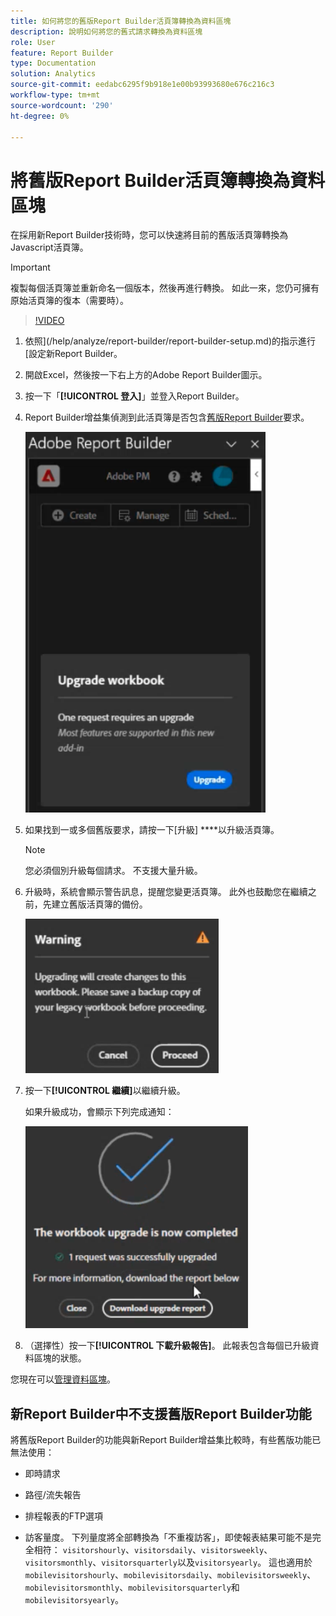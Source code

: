 ```yaml
---
title: 如何將您的舊版Report Builder活頁簿轉換為資料區塊
description: 說明如何將您的舊式請求轉換為資料區塊
role: User
feature: Report Builder
type: Documentation
solution: Analytics
source-git-commit: eedabc6295f9b918e1e00b93993680e676c216c3
workflow-type: tm+mt
source-wordcount: '290'
ht-degree: 0%

---
```



# 將舊版Report Builder活頁簿轉換為資料區塊

在採用新Report Builder技術時，您可以快速將目前的舊版活頁簿轉換為Javascript活頁簿。

>[!IMPORTANT]
>
>複製每個活頁簿並重新命名一個版本，然後再進行轉換。 如此一來，您仍可擁有原始活頁簿的復本（需要時）。

>[!VIDEO](https://video.tv.adobe.com/v/3434957/?quality=12&learn=on)

1. 依照](/help/analyze/report-builder/report-builder-setup.md)的指示進行[設定新Report Builder。

1. 開啟Excel，然後按一下右上方的Adobe Report Builder圖示。

1. 按一下「**[!UICONTROL 登入]**」並登入Report Builder。

1. Report Builder增益集偵測到此活頁簿是否包含[舊版Report Builder](/help/analyze/legacy-report-builder/home.md)要求。

   ![升級活頁簿提示](assets/upgrade_workbook.png)

1. 如果找到一或多個舊版要求，請按一下[升級] ****&#x200B;以升級活頁簿。

   >[!NOTE]
   >
   >您必須個別升級每個請求。 不支援大量升級。


1. 升級時，系統會顯示警告訊息，提醒您變更活頁簿。 此外也鼓勵您在繼續之前，先建立舊版活頁簿的備份。

   ![升級警告](assets/upgrade_warning.png)

1. 按一下&#x200B;**[!UICONTROL 繼續]**&#x200B;以繼續升級。

   如果升級成功，會顯示下列完成通知：

   ![升級完成](assets/upgrade_complete.png)

1. （選擇性）按一下&#x200B;**[!UICONTROL 下載升級報告]**。 此報表包含每個已升級資料區塊的狀態。

您現在可以[管理資料區塊](/help/analyze/report-builder/manage-reportbuilder.md)。


## 新Report Builder中不支援舊版Report Builder功能

將舊版Report Builder的功能與新Report Builder增益集比較時，有些舊版功能已無法使用：

- 即時請求

- 路徑/流失報告

- 排程報表的FTP選項

- 訪客量度。 下列量度將全部轉換為「不重複訪客」，即使報表結果可能不是完全相符： `visitorshourly`、`visitorsdaily`、`visitorsweekly`、`visitorsmonthly`、`visitorsquarterly`以及`visitorsyearly`。 這也適用於`mobilevisitorshourly`、`mobilevisitorsdaily`、`mobilevisitorsweekly`、`mobilevisitorsmonthly`、`mobilevisitorsquarterly`和`mobilevisitorsyearly`。
